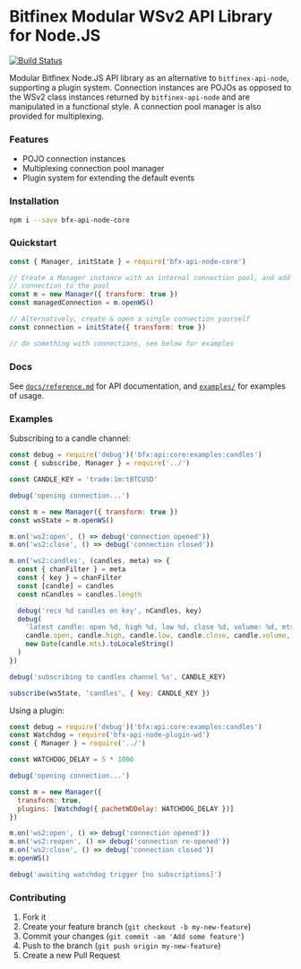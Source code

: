 # Bitfinex Modular WSv2 API Library for Node.JS

[![Build Status](https://travis-ci.org/bitfinexcom/bfx-api-node-core.svg?branch=master)](https://travis-ci.org/bitfinexcom/bfx-api-node-core)

Modular Bitfinex Node.JS API library as an alternative to `bitfinex-api-node`,
supporting a plugin system. Connection instances are POJOs as opposed to the
WSv2 class instances returned by `bitfinex-api-node` and are manipulated in a
functional style. A connection pool manager is also provided for multiplexing.

### Features

* POJO connection instances
* Multiplexing connection pool manager
* Plugin system for extending the default events

### Installation

```bash
npm i --save bfx-api-node-core
```

### Quickstart

```js
const { Manager, initState } = require('bfx-api-node-core')

// Create a Manager instance with an internal connection pool, and add a
// connection to the pool
const m = new Manager({ transform: true })
const managedConnection = m.openWS()

// Alternatively, create & open a single connection yourself
const connection = initState({ transform: true })

// do something with connections, see below for examples
```

### Docs

See [`docs/reference.md`](docs/reference.md) for API documentation, and
[`examples/`](examples) for examples of usage.

### Examples

Subscribing to a candle channel:
```js
const debug = require('debug')('bfx:api:core:examples:candles')
const { subscribe, Manager } = require('../')

const CANDLE_KEY = 'trade:1m:tBTCUSD'

debug('opening connection...')

const m = new Manager({ transform: true })
const wsState = m.openWS()

m.on('ws2:open', () => debug('connection opened'))
m.on('ws2:close', () => debug('connection closed'))

m.on('ws2:candles', (candles, meta) => {
  const { chanFilter } = meta
  const { key } = chanFilter
  const [candle] = candles
  const nCandles = candles.length

  debug('recv %d candles on key', nCandles, key)
  debug(
    'latest candle: open %d, high %d, low %d, close %d, volume: %d, mts: %s',
    candle.open, candle.high, candle.low, candle.close, candle.volume,
    new Date(candle.mts).toLocaleString()
  )
})

debug('subscribing to candles channel %s', CANDLE_KEY)

subscribe(wsState, 'candles', { key: CANDLE_KEY })
```

Using a plugin:
```js
const debug = require('debug')('bfx:api:core:examples:candles')
const Watchdog = require('bfx-api-node-plugin-wd')
const { Manager } = require('../')

const WATCHDOG_DELAY = 5 * 1000

debug('opening connection...')

const m = new Manager({
  transform: true,
  plugins: [Watchdog({ pachetWDDelay: WATCHDOG_DELAY })]
})

m.on('ws2:open', () => debug('connection opened'))
m.on('ws2:reopen', () => debug('connection re-opened'))
m.on('ws2:close', () => debug('connection closed'))
m.openWS()

debug('awaiting watchdog trigger [no subscriptions]')
```

### Contributing

1. Fork it
2. Create your feature branch (`git checkout -b my-new-feature`)
3. Commit your changes (`git commit -am 'Add some feature'`)
4. Push to the branch (`git push origin my-new-feature`)
5. Create a new Pull Request
